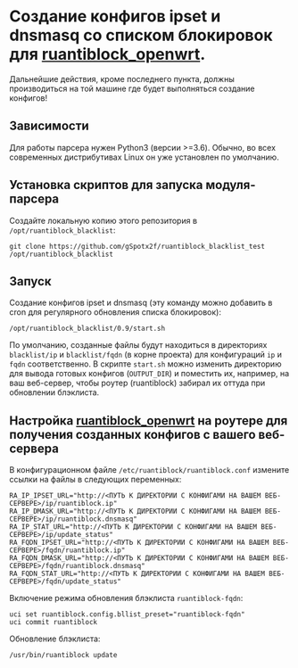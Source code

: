 # Создание конфигов ipset и dnsmasq со списком блокировок для [ruantiblock_openwrt](https://github.com/gSpotx2f/ruantiblock_openwrt).

Дальнейшие действия, кроме последнего пункта, должны производиться на той машине где будет выполняться создание конфигов!

## Зависимости

Для работы парсера нужен Python3 (версии >=3.6). Обычно, во всех современных дистрибутивах Linux он уже установлен по умолчанию.

## Установка скриптов для запуска модуля-парсера

Создайте локальную копию этого репозитория в `/opt/ruantiblock_blacklist`:

    git clone https://github.com/gSpotx2f/ruantiblock_blacklist_test /opt/ruantiblock_blacklist

## Запуск

Создание конфигов ipset и dnsmasq (эту команду можно добавить в cron для регулярного обновления списка блокировок):

    /opt/ruantiblock_blacklist/0.9/start.sh

По умолчанию, созданные файлы будут находиться в директориях `blacklist/ip` и `blacklist/fqdn` (в корне проекта) для конфигураций `ip` и `fqdn` соответственно. В скрипте `start.sh` можно изменить директорию для вывода готовых конфигов (`OUTPUT_DIR`) и поместить их, например, на ваш веб-сервер, чтобы роутер (ruantiblock) забирал их оттуда при обновлении блэклиста.

## Настройка [ruantiblock_openwrt](https://github.com/gSpotx2f/ruantiblock_openwrt) на роутере для получения созданных конфигов с вашего веб-сервера

В конфигурационном файле `/etc/ruantiblock/ruantiblock.conf` измените ссылки на файлы в следующих переменных:

    RA_IP_IPSET_URL="http://<ПУТЬ К ДИРЕКТОРИИ С КОНФИГАМИ НА ВАШЕМ ВЕБ-СЕРВЕРЕ>/ip/ruantiblock.ip"
    RA_IP_DMASK_URL="http://<ПУТЬ К ДИРЕКТОРИИ С КОНФИГАМИ НА ВАШЕМ ВЕБ-СЕРВЕРЕ>/ip/ruantiblock.dnsmasq"
    RA_IP_STAT_URL="http://<ПУТЬ К ДИРЕКТОРИИ С КОНФИГАМИ НА ВАШЕМ ВЕБ-СЕРВЕРЕ>/ip/update_status"
    RA_FQDN_IPSET_URL="http://<ПУТЬ К ДИРЕКТОРИИ С КОНФИГАМИ НА ВАШЕМ ВЕБ-СЕРВЕРЕ>/fqdn/ruantiblock.ip"
    RA_FQDN_DMASK_URL="http://<ПУТЬ К ДИРЕКТОРИИ С КОНФИГАМИ НА ВАШЕМ ВЕБ-СЕРВЕРЕ>/fqdn/ruantiblock.dnsmasq"
    RA_FQDN_STAT_URL="http://<ПУТЬ К ДИРЕКТОРИИ С КОНФИГАМИ НА ВАШЕМ ВЕБ-СЕРВЕРЕ>/fqdn/update_status"

Включение режима обновления блэклиста `ruantiblock-fqdn`:

    uci set ruantiblock.config.bllist_preset="ruantiblock-fqdn"
    uci commit ruantiblock

Обновление блэклиста:

    /usr/bin/ruantiblock update
